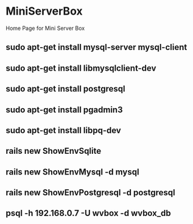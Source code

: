 MiniServerBox
=============

Home Page for Mini Server Box

## sudo apt-get install mysql-server mysql-client 
## sudo apt-get install libmysqlclient-dev 

## sudo apt-get install postgresql
## sudo apt-get install pgadmin3
 

## sudo apt-get install libpq-dev 

## rails new ShowEnvSqlite  
## rails new ShowEnvMysql -d mysql  
## rails new ShowEnvPostgresql -d postgresql  

## psql -h 192.168.0.7 -U wvbox -d wvbox_db

